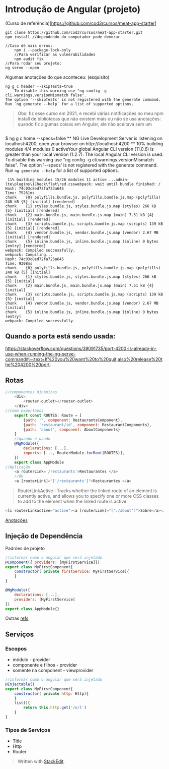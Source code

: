 ﻿
# Introdução de Angular (projeto)
(Curso de referência)[https://github.com/cod3rcursos/meat-app-starter]
```
git clone https://github.com/cod3rcursos/meat-app-starter.git
npm install //dependendo do computador pode demorar

//Caso dê mais erros:
	npm i --package-lock-only
	//Para verificar as vulnerabilidades
	npm audit fix
//Para rodar seu projeto:
ng serve --open
```
Algumas anotações do que aconteceu: (esquisito)
```
ng g c header --skipTests=true
	To disable this warning use "ng config -g cli.warnings.versionMismatch false".
The option '--skipTests' is not registered with the generate command. Run `ng generate --help` for a list of supported options.
```
> Obs: fiz esse curso em 2021, e recebi várias notificações no meu npm install de bibliotecas que não existem mais ou não se usa
> anotações: quando fiz algumas coisas em Angular, ele não aceitava sem um <div>

```
```
$ ng g c home --specs=false
** NG Live Development Server is listening on localhost:4200, open your browser on http://localhost:4200 **
 10% building modules 4/4 modules 0 activeYour global Angular CLI version (11.0.6) is greater than your local version (1.2.7). The local Angular CLI version is used.
To disable this warning use "ng config -g cli.warnings.versionMismatch false".
The option '--specs' is not registered with the generate command. Run `ng generate --help` for a list of supported options.
```
 11% building modules 15/26 modules 11 active ...admin-lte\plugins\iCheck\flat\red.csswebpack: wait until bundle finished: /
Hash: 74c03c8ed72fa723a645
Time: 75261ms
chunk    {0} polyfills.bundle.js, polyfills.bundle.js.map (polyfills) 240 kB {5} [initial] [rendered]
chunk    {1} styles.bundle.js, styles.bundle.js.map (styles) 266 kB {5} [initial] [rendered]
chunk    {2} main.bundle.js, main.bundle.js.map (main) 7.51 kB {4} [initial] [rendered]
chunk    {3} scripts.bundle.js, scripts.bundle.js.map (scripts) 139 kB {5} [initial] [rendered]
chunk    {4} vendor.bundle.js, vendor.bundle.js.map (vendor) 2.67 MB [initial] [rendered]
chunk    {5} inline.bundle.js, inline.bundle.js.map (inline) 0 bytes [entry] [rendered]
webpack: Compiled successfully.
webpack: Compiling...
Hash: 74c03c8ed72fa723a645
Time: 9308ms
chunk    {0} polyfills.bundle.js, polyfills.bundle.js.map (polyfills) 240 kB {5} [initial]
chunk    {1} styles.bundle.js, styles.bundle.js.map (styles) 266 kB {5} [initial]
chunk    {2} main.bundle.js, main.bundle.js.map (main) 7.51 kB {4} [initial]
chunk    {3} scripts.bundle.js, scripts.bundle.js.map (scripts) 139 kB {5} [initial]
chunk    {4} vendor.bundle.js, vendor.bundle.js.map (vendor) 2.67 MB [initial]
chunk    {5} inline.bundle.js, inline.bundle.js.map (inline) 0 bytes [entry]
webpack: Compiled successfully.
```
## Quando a porta está sendo usada:
https://stackoverflow.com/questions/39091735/port-4200-is-already-in-use-when-running-the-ng-serve-command#:~:text=If%20you%20want%20to%20quit,also%20release%20the%204200%20port.

## Rotas
```javascript
//componentes dinâmicas
	<div>
		<router-outlet></router-outlet>
	</div>
//como exportamos
	export const ROUTES: Route = [
		{path: '', component: RestaurantsComponent},
		{path: 'restaurant/id', component: RestaurantComponents},
		{path: 'about', component: AboutComponents}
	]
	//quando é usado
	@NgModule({
		declarations: [...],
		imports: [..., RouterModule.forRoot(ROUTES)],
	})
	export class AppModule
//Aplicação
	<a routerLink='/restaurants'>Restaurantes </a>
	//OU
	<a [routerLink]="['/restaurants']">Restaurantes </a>
```
>RouterLinkActive : Tracks whether the linked route of an element is currently active, and allows you to specify one or more CSS classes to add to the element when the linked route is active.
```javascript
<li routerLinkactive="active"><a [routerLink]="['./about']">Sobre</a></li>
```
[Anotações](https://angular.io/api/router/RouterLinkActive)

## Injeção de Dependência
Padrões de projeto
```javascript
//informar como o angular que será injetado
@Component({ providers: [MyFirstService]})
export class MyFirstComponent{
	constructor( private firstService: MyFirstService){
	}
}

@NgModule({
	declarations: [...],
	providers: [MyFirstService]
})
export class AppModule{}
```
Outras [refs](https://imasters.com.br/back-end/angular-groking-injecao-de-dependencia-e-testes)
## Serviços
### Escopos
 - módulo - provider
 - componente e filhos - provider
 - somente na component - viewprovider
```javascript
//informar como o angular que será injetado
@Injectable()
export class MyFirstComponent{
	constructor( private http: Http){
	}
	list(){
		return this.http.get('/url')
	}
}
```
### Tipos de Serviços
 - Title
 - Http
 - Router

> Written with [StackEdit](https://stackedit.io/).
